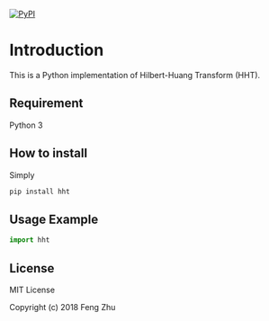 [![PyPI](https://img.shields.io/pypi/v/hht.svg)]()

# Introduction

This is a Python implementation of Hilbert-Huang Transform (HHT).

## Requirement
Python 3

## How to install
Simply
```bash
pip install hht
```

## Usage Example

```python
import hht
```

## License
MIT License

Copyright (c) 2018 Feng Zhu
